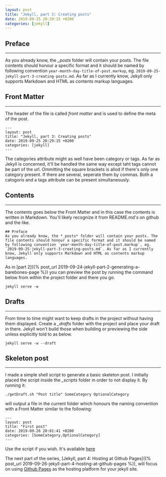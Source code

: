 ```yaml
---
layout: post
title: "Jekyll, part 3: Creating posts"
date: 2019-09-25 20:29:15 +0200
categories: [jekyll]
---
```


## Preface
---
As you already know, the *_posts* folder will contain your posts. The file contents should honour a specific format and it should be named by following convention `year-month-day-title-of-post.markup`, eg. `2019-09-25-jekyll-part-3-creating-posts.md`. As far as I currently know, Jekyll only supports Markdown and HTML as contents markup languages.

## Front Matter
---
The header of the file is called *front matter* and is used to define the meta of the post.
```
---
layout: post
title: "Jekyll, part 3: Creating posts"
date: 2019-09-25 20:29:15 +0200
categories: [jekyll]
---
```
The categories attribute might as well have been category or tags. As far as Jekyll is concerned, it'll be handled the same way except taht tags cannot be part of the url. Ommitting the square brackets is allod if there's only one category present. If there are several, seperate them by commas. Both a catogoris and a tags attribute can be present simultaneously.

## Contents
---
The contents goes below the Front Matter and in this case the contents is written in Markdown. You'll likely recognize it from README.md's on github and the like.

```
## Preface
As you already know, the *_posts* folder will contain your posts. The file contents should honour a specific format and it should be named by following convention `year-month-day-title-of-post.markup`, eg. `2019-09-25-jekyll-part-3-creating-posts.md`. As far as I currently know, Jekyll only supports Markdown and HTML as contents markup languages.
```

As in [part 2]({% post_url 2019-09-24-jekyll-part-2-generating-a-barebones-page %}) you can preview the post by running the command below from within the project folder and there you go.

```
jekyll serve -w
```

## Drafts
---
From time to time might want to keep drafts in the project without having them displayed. Create a *_drafts* folder with the project and place your draft in there. Jekyll won't build those when building or previewing the side unless explicitly told to as below.
```
jekyll serve -w --draft
```

## Skeleton post
---
I made a simple shell script to generate a basic skeleton post. I initially placed the script inside the *_scripts* folder in order to not display it. By running it:

```
./getDraft.sh "Post title" SomeCategory OptionalCategory
```

will output a file in the current folder which honours the naming convention with a Front Matter similar to the following:

```
---
layout: post
title: "First post"
date: 2019-09-26 20:01:41 +0200
categories: [SomeCategory,OptionalCategory]
---
```

Use the script if you wish. It's available [here](https://github.com/ndlarsen/ndlarsen.github.io/blob/master/_scripts/genDraft.sh)

The next part of the series, [Jekyll, part 4: Hosting at Github Pages]({% post_url 2019-09-26-jekyll-part-4-hosting-at-github-pages %}), will focus on using [Github Pages](https://pages.github.com/) as the hosting platform for your jekyll site.
